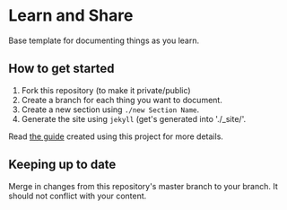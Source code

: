 # Learn and Share

Base template for documenting things as you learn.

## How to get started

1. Fork this repository (to make it private/public)
2. Create a branch for each thing you want to document.
3. Create a new section using `./new Section Name`.
4. Generate the site using `jekyll` (get's generated into './_site/'.

Read [the guide](http://jhsu.github.com/learning-and-sharing/) created using
this project for more details.

## Keeping up to date

Merge in changes from this repository's master branch to your branch. It should not
conflict with your content.
